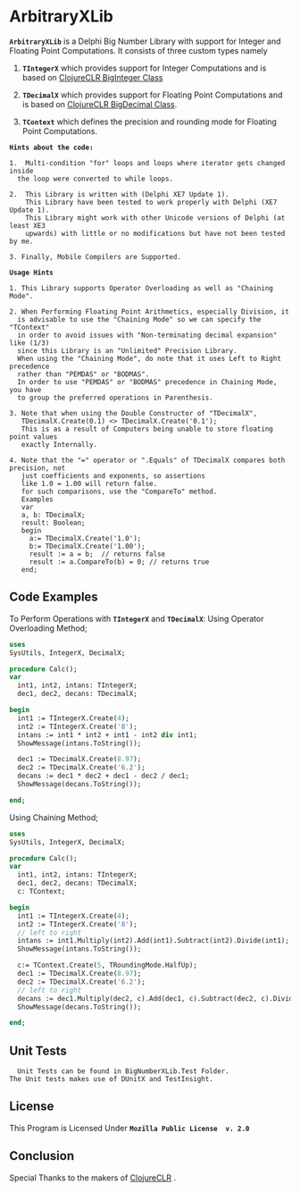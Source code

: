 ArbitraryXLib
====

 **`ArbitraryXLib`** is a Delphi Big Number Library with support for Integer and Floating Point Computations.
 It consists of three custom types namely 

    
 
1.  **`TIntegerX`** 
   which provides support for Integer Computations and is based on [ClojureCLR BigInteger Class](https://github.com/clojure/clojure-clr/blob/master/Clojure/Clojure/Lib/BigInteger.cs)

2. **`TDecimalX`** which provides support for Floating Point Computations and is based on [ClojureCLR BigDecimal Class](https://github.com/clojure/clojure-clr/blob/master/Clojure/Clojure/Lib/BigDecimal.cs). 
3. **`TContext`** which defines the precision and rounding mode for Floating Point Computations.

    
**`Hints about the code:`**

    1.  Multi-condition "for" loops and loops where iterator gets changed inside 
      the loop were converted to while loops. 
        
    2.  This Library is written with (Delphi XE7 Update 1). 
        This Library have been tested to work properly with Delphi (XE7 Update 1). 
        This Library might work with other Unicode versions of Delphi (at least XE3 
        upwards) with little or no modifications but have not been tested by me. 
       
    3. Finally, Mobile Compilers are Supported.
  
   
**`Usage Hints`**

    1. This Library supports Operator Overloading as well as "Chaining Mode".
     
    2. When Performing Floating Point Arithmetics, especially Division, it 
      is advisable to use the "Chaining Mode" so we can specify the "TContext" 
      in order to avoid issues with "Non-terminating decimal expansion" like (1/3) 
      since this Library is an "Unlimited" Precision Library.
      When using the "Chaining Mode", do note that it uses Left to Right precedence 
      rather than "PEMDAS" or "BODMAS".
      In order to use "PEMDAS" or "BODMAS" precedence in Chaining Mode, you have
      to group the preferred operations in Parenthesis.

    3. Note that when using the Double Constructor of "TDecimalX", 
       TDecimalX.Create(0.1) <> TDecimalX.Create('0.1');
       This is as a result of Computers being unable to store floating point values 
       exactly Internally.

    4. Note that the "=" operator or ".Equals" of TDecimalX compares both precision, not
       just coefficients and exponents, so assertions 
       like 1.0 = 1.00 will return false.
       for such comparisons, use the "CompareTo" method.
       Examples
       var
       a, b: TDecimalX;
       result: Boolean;
       begin
         a:= TDecimalX.Create('1.0');
         b:= TDecimalX.Create('1.00');
         result := a = b;  // returns false
         result := a.CompareTo(b) = 0; // returns true
       end; 

Code Examples
------------

To Perform Operations with **`TIntegerX`** and **`TDecimalX`**:
Using Operator Overloading Method;
```pascal
uses
SysUtils, IntegerX, DecimalX;

procedure Calc();
var
  int1, int2, intans: TIntegerX;
  dec1, dec2, decans: TDecimalX;

begin
  int1 := TIntegerX.Create(4);
  int2 := TIntegerX.Create('8');
  intans := int1 * int2 + int1 - int2 div int1;
  ShowMessage(intans.ToString());

  dec1 := TDecimalX.Create(8.97);
  dec2 := TDecimalX.Create('6.2');
  decans := dec1 * dec2 + dec1 - dec2 / dec1;
  ShowMessage(decans.ToString());

end;

```
Using Chaining Method;

```pascal
uses
SysUtils, IntegerX, DecimalX;

procedure Calc();
var
  int1, int2, intans: TIntegerX;
  dec1, dec2, decans: TDecimalX;
  c: TContext;

begin
  int1 := TIntegerX.Create(4);
  int2 := TIntegerX.Create('8');
  // left to right
  intans := int1.Multiply(int2).Add(int1).Subtract(int2).Divide(int1);
  ShowMessage(intans.ToString());

  c:= TContext.Create(5, TRoundingMode.HalfUp);
  dec1 := TDecimalX.Create(8.97);
  dec2 := TDecimalX.Create('6.2');
  // left to right
  decans := dec1.Multiply(dec2, c).Add(dec1, c).Subtract(dec2, c).Divide(dec1, c);
  ShowMessage(decans.ToString());

end;

```

Unit Tests
--------------------------------------------------
      Unit Tests can be found in BigNumberXLib.Test Folder.
    The Unit tests makes use of DUnitX and TestInsight.

License
--------------------------------------------------

This Program is Licensed Under **`Mozilla Public License  v. 2.0`**

Conclusion
--------------------------------------------------

   Special Thanks to the makers of [ClojureCLR](https://github.com/clojure/clojure-clr/) .
